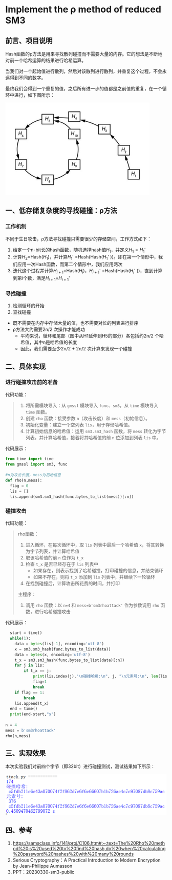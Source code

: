 # Implement the ρ method of reduced SM3

## 前言、项目说明

Hash函数的ρ方法是用来寻找散列碰撞而不需要大量的内存。它的想法是不断地对前一个哈希运算的结果进行哈希运算。

当我们对一个起始值进行散列，然后对该散列进行散列，并重复这个过程，不会永远得到不同的数字。

最终我们会得到一个重复的值，之后所有进一步的值都是之前值的重复，在一个循环中进行，如下图所示：

![01](01.png)

## 一、低存储复杂度的寻找碰撞：ρ方法

### 工作机制

不同于生日攻击，ρ方法寻找碰撞只需要很少的存储空间，工作方式如下：

1. 给定一个n-bit长的hash函数，随机选择hash值$H_1$，并定义$H_1=H_1'$
2. 计算$H_2$=Hash($H_1$)，并计算$H_1$' =Hash(Hash($H_1$' ))。即在第一个情形中，我们应用一次Hash函数，而第二个情形中，我们应用两次
3. 迭代这个过程并计算$H_{i+1}$=Hash($H_i$)，$H_{i+1}$' =Hash(Hash($H_i$' ))，直到计算到第i个数，满足$H_{i+1}$=$H_{i+1}$'

### 寻找碰撞

1. 检测循环的开始
2. 查找碰撞

- 既不需要在内存中存储大量的值，也不需要对长的列表进行排序
- ρ方法大约需要2n/2 次操作才能成功
  - 平均来说，循环和尾部（图中从H1延伸到H5的部分）各包括约2n/2 个哈希值，其中n是哈希值的长度
  - 因此，我们需要至少2n/2 + 2n/2 次计算来发现一个碰撞

## 二、具体实现

### 进行碰撞攻击前的准备

代码功能：

> 1. 将所需模块导入：从 `gmssl` 模块导入 `func`、`sm3`，从 `time` 模块导入 `time` 函数。
> 2. 创建 `rho` 函数：接受参数 `n`（攻击长度）和 `mess`（初始信息）。
> 3. 初始化变量：建立一个空列表 `lis`，用于存储哈希值。
> 4. 计算初始信息的哈希值：运用 `sm3.sm3_hash` 函数，将 `mess` 转化为字节列表，并计算哈希值，接着将其哈希值的前 `n` 位添加到列表 `lis` 中。

代码展示：

```python
from time import time
from gmssl import sm3, func

#n为攻击长度，mess为初始信息
def rho(n,mess):
  flag = 0
  lis = []
  lis.append(sm3.sm3_hash(func.bytes_to_list(mess))[:n])
```

### 碰撞攻击

代码功能：

> rho函数：
>
> 1. 进入循环，在每次循环中，取 `lis` 列表中最后一个哈希值 `x`，将其转换为字节列表，并计算哈希值
> 2. 取该哈希值的前 `n` 位作为 `t_x`
> 3. 检查 `t_x` 是否已经存在于 `lis` 列表中
>    - 如果存在，则表示找到了哈希碰撞，打印碰撞的信息，并结束循环
>    - 如果不存在，则将 `t_x` 添加到 `lis` 列表中，并继续下一轮循环
> 4. 在找到碰撞后，计算攻击所花费的时间，并打印
>
> 主程序：
>
> 1. 调用 `rho` 函数：以 `n=4` 和 `mess=b'sm3rhoattack'` 作为参数调用 `rho` 函数，进行哈希碰撞攻击

代码展示：

```python
  start = time()
  while(1):
    data = bytes(lis[-1], encoding='utf-8')
    x = sm3.sm3_hash(func.bytes_to_list(data))
    data = bytes(x, encoding='utf-8')
    t_x = sm3.sm3_hash(func.bytes_to_list(data)[:n])
    for j in lis:
        if t_x == j:
            print(lis.index(j),"\n碰撞哈希:\n", j, "\n元素号:\n", len(lis), '\n',t_x)
            flag=1
            break
    if flag == 1:
        break
    lis.append(t_x)
  end = time()
  print(end-start,"s")

n = 4
mess = b'sm3rhoattack'
rho(n,mess)
```

## 三、实现效果

本次实验我们对前四个字节（即32bit）进行碰撞测试，测试结果如下所示：

![02](02.png)

## 四、参考

1. <https://samsclass.info/141/proj/C106.htm#:~:text=The%20Rho%20method%20is%20used%20to%20find%20hash,do%20when%20calculating%20password%20hashes%20with%20many%20rounds>
2. Serious Cryptography：A Practical Introduction to Modern Encryption by Jean-Philippe Aumasson
3. PPT：20230330-sm3-public

